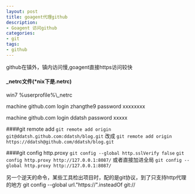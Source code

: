 ```yaml
---
layout: post
title: goagent代理github
description:
- Goagent 访问github
categories:
- git
tags:
- github
---
```

github在镇外，镇内访问慢,goagent直接https访问较快

#### _netrc文件(*nix下是.netrc)
win7 
%userprofile%\\_netrc

machine github.com
login zhangthe9
password xxxxxxxx

machine github.com
login ddatsh
password xxxxx

####git remote add
`git remote add origin git@ddatsh.github.com:ddatsh/blog.git`
改成
`git remote add origin https://ddatsh@github.com/ddatsh/blog.git`

####git config http.proxy
`git config --global http.sslVerify false`
`git config http.proxy http://127.0.0.1:8087/`
或者直接加进全局
`git config --global http.proxy http://127.0.0.1:8087/`

另一个逆天的命令，某些工具检出项目时，配的是git协议，到了只支持http代理的地方
git config --global url."https://".insteadOf git://
